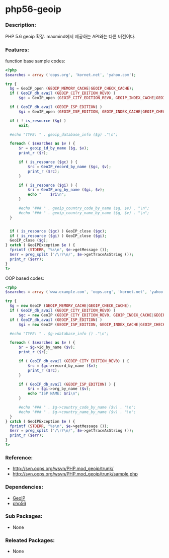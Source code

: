 # php56-geoip

### Description:

PHP 5.6 geoip 확장. maxmind에서 제공하는 API와는 다른 버전이다.

### Features:

function base sample codes:

  ```php
<?php
$searches = array ('oops.org', 'kornet.net', 'yahoo.com');

try {
    $g = GeoIP_open (GEOIP_MEMORY_CACHE|GEOIP_CHECK_CACHE);
    if ( GeoIP_db_avail (GEOIP_CITY_EDITION_REV0) )
        $gc = GeoIP_open (GEOIP_CITY_EDITION_REV0, GEOIP_INDEX_CACHE|GEOIP_CHECK_CACHE);

    if ( GeoIP_db_avail (GEOIP_ISP_EDITION) )
        $gi = GeoIP_open (GEOIP_ISP_EDITION, GEOIP_INDEX_CACHE|GEOIP_CHECK_CACHE);

    if ( ! is_resource ($g) )
        exit;

    #echo "TYPE: " . geoip_database_info ($g) ."\n";

    foreach ( $searches as $v ) {
        $r = geoip_id_by_name ($g, $v);
        print_r ($r);

        if ( is_resource ($gc) ) {
            $rc = GeoIP_record_by_name ($gc, $v);
            print_r ($rc);
        }

        if ( is_resource ($gi) ) {
            $ri = GeoIP_org_by_name ($gi, $v);
            echo "    $ri\n";
        }

        #echo "### " . geoip_country_code_by_name ($g, $v) . "\n";
        #echo "### " . geoip_country_name_by_name ($g, $v) . "\n";
    }


    if ( is_resource ($gc) ) GeoIP_close ($gc);
    if ( is_resource ($gi) ) GeoIP_close ($gi);
    GeoIP_close ($g);
} catch ( GeoIPException $e ) {
    fprintf (STDERR, "%s\n", $e->getMessage ());
    $err = preg_split ('/\r?\n/', $e->getTraceAsString ());
    print_r ($err);
}
?>
```

OOP based codes:

  ```php
<?php
$searches = array ('www.example.com', 'oops.org', 'kornet.net', 'yahoo.com');

try {
    $g = new GeoIP (GEOIP_MEMORY_CACHE|GEOIP_CHECK_CACHE);
    if ( GeoIP_db_avail (GEOIP_CITY_EDITION_REV0) )
        $gc = new GeoIP (GEOIP_CITY_EDITION_REV0, GEOIP_INDEX_CACHE|GEOIP_CHECK_CACHE);
    if ( GeoIP_db_avail (GEOIP_ISP_EDITION) )
        $gi = new GeoIP (GEOIP_ISP_EDITION, GEOIP_INDEX_CACHE|GEOIP_CHECK_CACHE);

    #echo "TYPE: " . $g->database_info () ."\n";

    foreach ( $searches as $v ) {
        $r = $g->id_by_name ($v);
        print_r ($r);

        if ( GeoIP_db_avail (GEOIP_CITY_EDITION_REV0) ) {
            $rc = $gc->record_by_name ($v);
            print_r ($rc);
        }

        if ( GeoIP_db_avail (GEOIP_ISP_EDITION) ) {
            $ri = $gi->org_by_name ($v);
            echo "ISP NAME: $ri\n";
        }

        #echo "### " . $g->country_code_by_name ($v) . "\n";
        #echo "### " . $g->country_name_by_name ($v) . "\n";
    }
} catch ( GeoIPException $e ) {
    fprintf (STDERR, "%s\n", $e->getMessage ());
    $err = preg_split ('/\r?\n/', $e->getTraceAsString ());
    print_r ($err);
}
?>
```

### Reference:
* http://svn.oops.org/wsvn/PHP.mod_geoip/trunk/
* http://svn.oops.org/wsvn/PHP.mod_geoip/trunk/sample.php

### Dependencies:
* [GeoIP](pkg-base-GeoIP,md)
* [php56](pkg-addon-php56.md)

### Sub Packages:
* None

### Releated Packages:
* None

